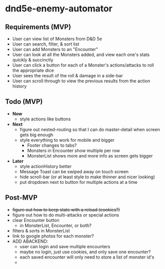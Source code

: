 # dnd5e-enemy-automator

## Requirements (MVP)
- User can view list of Monsters from D&D 5e
- User can search, filter, & sort list
- User can add Monsters to an "Encounter"
- User can look at all the Monsters added, and view each one's stats quickly & succinctly
- User can click a button for each of a Monster's actions/attacks to roll the appropriate dice
- User sees the result of the roll & damage in a side-bar
- User can scroll through to view the previous results from the action history

## Todo (MVP)
- **Now**
  - style actions like buttons
- **Next**
  - figure out nested-routing so that I can do master-detail when screen gets big enough
  - style everything to work for mobile and bigger
    - Footer changes to tabs?
    - Monsters in Encounter show multiple per row
    - MonsterList shows more and more info as screen gets bigger
- **Later**
  - style actionHistory better
  - Message Toast can be swiped away on touch screen
  - hide scroll-bar (or at least style to make thinner and nicer looking)
  - put dropdown next to button for multiple actions at a time

## Post-MVP
- ~~figure out how to keep state with a reload (cookies?)~~
- figure out how to do multi-attacks or special actions
- clear Encounter button
  - in MonsterList, Encounter, or both?
- filters & sorts in MonsterList
- link to google photos for each monster?
- ADD ABACKEND:
  - user can login and save multiple encounters
  - maybe no login, just use cookies, and only save one encounter?
  - each saved encounter will only need to store a list of monster id's
  - 